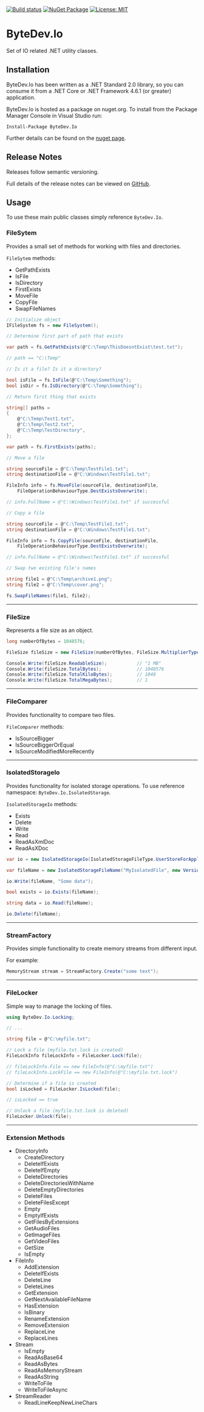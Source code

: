 [![Build status](https://ci.appveyor.com/api/projects/status/github/bytedev/ByteDev.Io?branch=master&svg=true)](https://ci.appveyor.com/project/bytedev/ByteDev-Io/branch/master)
[![NuGet Package](https://img.shields.io/nuget/v/ByteDev.Io.svg)](https://www.nuget.org/packages/ByteDev.Io)
[![License: MIT](https://img.shields.io/badge/License-MIT-green.svg)](https://github.com/ByteDev/ByteDev.Io/blob/master/LICENSE)

# ByteDev.Io

Set of IO related .NET utility classes.

## Installation

ByteDev.Io has been written as a .NET Standard 2.0 library, so you can consume it from a .NET Core or .NET Framework 4.6.1 (or greater) application.

ByteDev.Io is hosted as a package on nuget.org.  To install from the Package Manager Console in Visual Studio run:

`Install-Package ByteDev.Io`

Further details can be found on the [nuget page](https://www.nuget.org/packages/ByteDev.Io/).

## Release Notes

Releases follow semantic versioning.

Full details of the release notes can be viewed on [GitHub](https://github.com/ByteDev/ByteDev.Io/blob/master/docs/RELEASE-NOTES.md).

## Usage

To use these main public classes simply reference `ByteDev.Io`.

### FileSytem

Provides a small set of methods for working with files and directories.

`FileSytem` methods:

- GetPathExists
- IsFile
- IsDirectory
- FirstExists
- MoveFile
- CopyFile
- SwapFileNames

```csharp
// Initialize object
IFileSystem fs = new FileSystem();
```

```csharp
// Determine first part of path that exists

var path = fs.GetPathExists(@"C:\Temp\ThisDoesntExist\test.txt");

// path == "C:\Temp"
```

```csharp
// Is it a file? Is it a directory?

bool isFile = fs.IsFile(@"C:\Temp\Something");
bool isDir = fs.IsDirectory(@"C:\Temp\Something");
```

```csharp
// Return first thing that exists

string[] paths =
{
    @"C:\Temp\Test1.txt",
    @"C:\Temp\Test2.txt",
    @"C:\Temp\TestDirectory",
};

var path = fs.FirstExists(paths);
```

```csharp
// Move a file

string sourceFile = @"C:\Temp\TestFile1.txt";
string destinationFile = @"C:\Windows\TestFile1.txt";

FileInfo info = fs.MoveFile(sourceFile, destinationFile, 
    FileOperationBehaviourType.DestExistsOverwrite);

// info.FullName = @"C:\Windows\TestFile1.txt" if successful
```

```csharp
// Copy a file

string sourceFile = @"C:\Temp\TestFile1.txt";
string destinationFile = @"C:\Windows\TestFile1.txt";

FileInfo info = fs.CopyFile(sourceFile, destinationFile, 
    FileOperationBehaviourType.DestExistsOverwrite);

// info.FullName = @"C:\Windows\TestFile1.txt" if successful
```

```csharp
// Swap two existing file's names

string file1 = @"C:\Temp\archive1.png";
string file2 = @"C:\Temp\cover.png";

fs.SwapFileNames(file1, file2);
```

---

### FileSize

Represents a file size as an object.

```csharp
long numberOfBytes = 1048576;

FileSize fileSize = new FileSize(numberOfBytes, FileSize.MultiplierType.DecimalMultiplier);

Console.Write(fileSize.ReadableSize);           // "1 MB"
Console.Write(fileSize.TotalBytes);             // 1048576
Console.Write(fileSize.TotalKiloBytes);         // 1048
Console.Write(fileSize.TotalMegaBytes);         // 1
```

---

### FileComparer

Provides functionality to compare two files.

`FileComparer` methods:

- IsSourceBigger
- IsSourceBiggerOrEqual
- IsSourceModifiedMoreRecently

---

### IsolatedStorageIo

Provides functionality for isolated storage operations. To use reference namespace: `ByteDev.Io.IsolatedStorage`.

`IsolatedStorageIo` methods:

- Exists
- Delete
- Write
- Read
- ReadAsXmlDoc
- ReadAsXDoc

```csharp
var io = new IsolatedStorageIo(IsolatedStorageFileType.UserStoreForApplication);

var fileName = new IsolatedStorageFileName("MyIsolatedFile", new Version(1, 0), ".txt");

io.Write(fileName, "Some data");

bool exists = io.Exists(fileName);

string data = io.Read(fileName);

io.Delete(fileName);
```

---

### StreamFactory

Provides simple functionality to create memory streams from different input.

For example:

```csharp
MemoryStream stream = StreamFactory.Create("some text");
```

---

### FileLocker

Simple way to manage the locking of files.

```csharp
using ByteDev.Io.Locking;

// ...

string file = @"C:\myfile.txt";

// Lock a file (myfile.txt.lock is created)
FileLockInfo fileLockInfo = FileLocker.Lock(file);

// fileLockInfo.File == new FileInfo(@"C:\myfile.txt")
// fileLockInfo.LockFile == new FileInfo(@"C:\myfile.txt.lock")

// Determine if a file is created
bool isLocked = FileLocker.IsLocked(file);

// isLocked == true

// Unlock a file (myfile.txt.lock is deleted)
FileLocker.Unlock(file);
```

---

### Extension Methods

- DirectoryInfo
    - CreateDirectory
    - DeleteIfExists
    - DeleteIfEmpty
    - DeleteDirectories
    - DeleteDirectoriesWithName
    - DeleteEmptyDirectories
    - DeleteFiles
    - DeleteFilesExcept
    - Empty
    - EmptyIfExists
    - GetFilesByExtensions
    - GetAudioFiles
    - GetImageFiles
    - GetVideoFiles
    - GetSize
    - IsEmpty
- FileInfo
    - AddExtension
    - DeleteIfExists
    - DeleteLine
    - DeleteLines
    - GetExtension
    - GetNextAvailableFileName
    - HasExtension
    - IsBinary
    - RenameExtension
    - RemoveExtension
    - ReplaceLine
    - ReplaceLines
- Stream
    - IsEmpty
    - ReadAsBase64
    - ReadAsBytes
    - ReadAsMemoryStream
    - ReadAsString
    - WriteToFile
    - WriteToFileAsync
- StreamReader
  - ReadLineKeepNewLineChars
